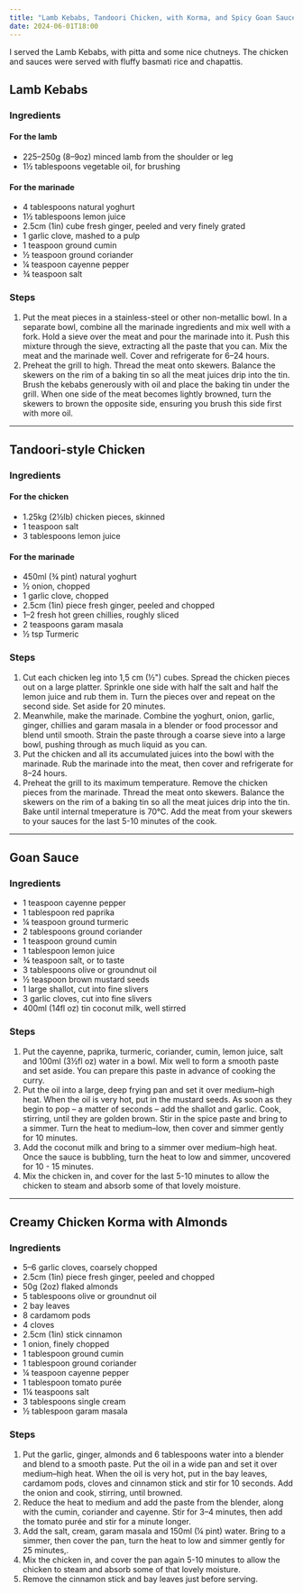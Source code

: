 ```yaml
---
title: "Lamb Kebabs, Tandoori Chicken, with Korma, and Spicy Goan Sauces"
date: 2024-06-01T18:00
---
```


I served the Lamb Kebabs, with pitta and some nice chutneys.  The chicken and sauces were served with fluffy basmati rice and chapattis.

## Lamb Kebabs

### Ingredients

#### For the lamb

- 225&ndash;250g (8&ndash;9oz) minced lamb from the shoulder or leg
- 1½ tablespoons vegetable oil, for brushing

#### For the marinade

- 4 tablespoons natural yoghurt
- 1½ tablespoons lemon juice
- 2.5cm (1in) cube fresh ginger, peeled and very finely grated
- 1 garlic clove, mashed to a pulp
- 1 teaspoon ground cumin
- ½ teaspoon ground coriander
- ¼ teaspoon cayenne pepper
- ¾ teaspoon salt

### Steps

1. Put the meat pieces in a stainless-steel or other non-metallic bowl. In a separate bowl, combine all the marinade ingredients and mix well with a fork. Hold a sieve over the meat and pour the marinade into it. Push this mixture through the sieve, extracting all the paste that you can. Mix the meat and the marinade well. Cover and refrigerate for 6&ndash;24 hours.
1. Preheat the grill to high. Thread the meat onto skewers. Balance the skewers on the rim of a baking tin so all the meat juices drip into the tin. Brush the kebabs generously with oil and place the baking tin under the grill. When one side of the meat becomes lightly browned, turn the skewers to brown the opposite side, ensuring you brush this side first with more oil.

---

## Tandoori-style Chicken

### Ingredients

#### For the chicken

- 1.25kg (2½lb) chicken pieces, skinned
- 1 teaspoon salt
- 3 tablespoons lemon juice

#### For the marinade

- 450ml (¾ pint) natural yoghurt
- ½ onion, chopped
- 1 garlic clove, chopped
- 2.5cm (1in) piece fresh ginger, peeled and chopped
- 1&ndash;2 fresh hot green chillies, roughly sliced
- 2 teaspoons garam masala
- ½ tsp Turmeric

### Steps

1. Cut each chicken leg into 1,5 cm (½") cubes. Spread the chicken pieces out on a large platter. Sprinkle one side with half the salt and half the lemon juice and rub them in. Turn the pieces over and repeat on the second side. Set aside for 20 minutes.
1. Meanwhile, make the marinade. Combine the yoghurt, onion, garlic, ginger, chillies and garam masala in a blender or food processor and blend until smooth. Strain the paste through a coarse sieve into a large bowl, pushing through as much liquid as you can.
1. Put the chicken and all its accumulated juices into the bowl with the marinade. Rub the marinade into the meat, then cover and refrigerate for 8&ndash;24 hours.
1. Preheat the grill to its maximum temperature. Remove the chicken pieces from the marinade. Thread the meat onto skewers. Balance the skewers on the rim of a baking tin so all the meat juices drip into the tin. Bake until internal tmeperature is 70°C. Add the meat from your skewers to your sauces for the last 5-10 minutes of the cook.

---

## Goan Sauce

### Ingredients

- 1 teaspoon cayenne pepper
- 1 tablespoon red paprika
- ¼ teaspoon ground turmeric
- 2 tablespoons ground coriander
- 1 teaspoon ground cumin
- 1 tablespoon lemon juice
- ¾ teaspoon salt, or to taste
- 3 tablespoons olive or groundnut oil
- ½ teaspoon brown mustard seeds
- 1 large shallot, cut into fine slivers
- 3 garlic cloves, cut into fine slivers
- 400ml (14fl oz) tin coconut milk, well stirred

### Steps

1. Put the cayenne, paprika, turmeric, coriander, cumin, lemon juice, salt and 100ml (3½fl oz) water in a bowl. Mix well to form a smooth paste and set aside. You can prepare this paste in advance of cooking the curry.
1. Put the oil into a large, deep frying pan and set it over medium&ndash;high heat. When the oil is very hot, put in the mustard seeds. As soon as they begin to pop &ndash; a matter of seconds &ndash; add the shallot and garlic. Cook, stirring, until they are golden brown. Stir in the spice paste and bring to a simmer. Turn the heat to medium&ndash;low, then cover and simmer gently for 10 minutes.
1. Add the coconut milk and bring to a simmer over medium&ndash;high heat. Once the sauce is bubbling, turn the heat to low and simmer, uncovered for 10 - 15 minutes.
1. Mix the chicken in, and cover for the last 5-10 minutes to allow the chicken to steam and absorb some of that lovely moisture.

---

## Creamy Chicken Korma with Almonds

### Ingredients

- 5&ndash;6 garlic cloves, coarsely chopped
- 2.5cm (1in) piece fresh ginger, peeled and chopped
- 50g (2oz) flaked almonds
- 5 tablespoons olive or groundnut oil
- 2 bay leaves
- 8 cardamom pods
- 4 cloves
- 2.5cm (1in) stick cinnamon
- 1 onion, finely chopped
- 1 tablespoon ground cumin
- 1 tablespoon ground coriander
- ¼ teaspoon cayenne pepper
- 1 tablespoon tomato purée
- 1¼ teaspoons salt
- 3 tablespoons single cream
- ½ tablespoon garam masala

### Steps

1. Put the garlic, ginger, almonds and 6 tablespoons water into a blender and blend to a smooth paste. Put the oil in a wide pan and set it over medium&ndash;high heat. When the oil is very hot, put in the bay leaves, cardamom pods, cloves and cinnamon stick and stir for 10 seconds. Add the onion and cook, stirring, until browned.
1. Reduce the heat to medium and add the paste from the blender, along with the cumin, coriander and cayenne. Stir for 3&ndash;4 minutes, then add the tomato purée and stir for a minute longer.
1. Add the salt, cream, garam masala and 150ml (¼ pint) water. Bring to a simmer, then cover the pan, turn the heat to low and simmer gently for 25 minutes,.
1. Mix the chicken in, and cover the pan again 5-10 minutes to allow the chicken to steam and absorb some of that lovely moisture.
1. Remove the cinnamon stick and bay leaves just before serving.